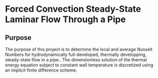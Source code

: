 # Forced Convection Steady-State Laminar Flow Through a Pipe
## Purpose
The purpose of this project is to determine the local and average Nusselt Numbers for hydrodynamically full-developed, thermally developping, steady-state flow in a pipe.. The dimensionless solution of the thermal energy equation subject to constant wall temperature is discretized using an implicit finite difference scheme. 
